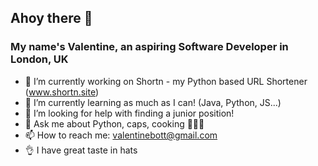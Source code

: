 ## Ahoy there 👋

### My name's Valentine, an aspiring Software Developer in London, UK

- 🔭 I’m currently working on Shortn - my Python based URL Shortener (www.shortn.site)
- 🌱 I’m currently learning as much as I can! (Java, Python, JS...)
- 🤔 I’m looking for help with finding a junior position!
- 💬 Ask me about Python, caps, cooking 👨🏻‍🍳 
- 📫 How to reach me: valentinebott@gmail.com
- :ok_hand: I have great taste in hats

